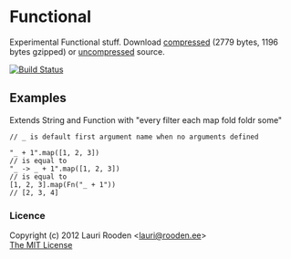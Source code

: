 
[1]: https://raw.github.com/litejs/fn-lite/master/min.js
[2]: https://raw.github.com/litejs/fn-lite/master/fn-lite.js


Functional
==========

Experimental Functional stuff.
Download [compressed][1] 
(2779 bytes, 1196 bytes gzipped)
or [uncompressed][2] source.


[![Build Status](https://travis-ci.org/litejs/functional-lite.png?branch=master)](https://travis-ci.org/litejs/functional-lite)


Examples
--------

Extends String and Function with "every filter each map fold foldr some"

```
// _ is default first argument name when no arguments defined

"_ + 1".map([1, 2, 3])
// is equal to
"_ -> _ + 1".map([1, 2, 3])
// is equal to
[1, 2, 3].map(Fn("_ + 1"))
// [2, 3, 4]
```

### Licence

Copyright (c) 2012 Lauri Rooden &lt;lauri@rooden.ee&gt;  
[The MIT License](http://lauri.rooden.ee/mit-license.txt)


